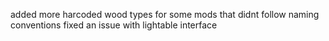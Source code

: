 added more harcoded wood types for some mods that didnt follow naming conventions
fixed an issue with lightable interface